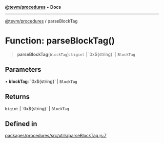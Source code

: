 [**@tevm/procedures**](../README.md) • **Docs**

***

[@tevm/procedures](../globals.md) / parseBlockTag

# Function: parseBlockTag()

> **parseBlockTag**(`blockTag`): `bigint` \| \`0x$\{string\}\` \| `BlockTag`

## Parameters

• **blockTag**: \`0x$\{string\}\` \| `BlockTag`

## Returns

`bigint` \| \`0x$\{string\}\` \| `BlockTag`

## Defined in

[packages/procedures/src/utils/parseBlockTag.js:7](https://github.com/evmts/tevm-monorepo/blob/main/packages/procedures/src/utils/parseBlockTag.js#L7)
